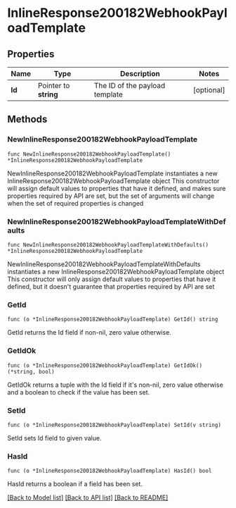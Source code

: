 # InlineResponse200182WebhookPayloadTemplate

## Properties

Name | Type | Description | Notes
------------ | ------------- | ------------- | -------------
**Id** | Pointer to **string** | The ID of the payload template | [optional] 

## Methods

### NewInlineResponse200182WebhookPayloadTemplate

`func NewInlineResponse200182WebhookPayloadTemplate() *InlineResponse200182WebhookPayloadTemplate`

NewInlineResponse200182WebhookPayloadTemplate instantiates a new InlineResponse200182WebhookPayloadTemplate object
This constructor will assign default values to properties that have it defined,
and makes sure properties required by API are set, but the set of arguments
will change when the set of required properties is changed

### NewInlineResponse200182WebhookPayloadTemplateWithDefaults

`func NewInlineResponse200182WebhookPayloadTemplateWithDefaults() *InlineResponse200182WebhookPayloadTemplate`

NewInlineResponse200182WebhookPayloadTemplateWithDefaults instantiates a new InlineResponse200182WebhookPayloadTemplate object
This constructor will only assign default values to properties that have it defined,
but it doesn't guarantee that properties required by API are set

### GetId

`func (o *InlineResponse200182WebhookPayloadTemplate) GetId() string`

GetId returns the Id field if non-nil, zero value otherwise.

### GetIdOk

`func (o *InlineResponse200182WebhookPayloadTemplate) GetIdOk() (*string, bool)`

GetIdOk returns a tuple with the Id field if it's non-nil, zero value otherwise
and a boolean to check if the value has been set.

### SetId

`func (o *InlineResponse200182WebhookPayloadTemplate) SetId(v string)`

SetId sets Id field to given value.

### HasId

`func (o *InlineResponse200182WebhookPayloadTemplate) HasId() bool`

HasId returns a boolean if a field has been set.


[[Back to Model list]](../README.md#documentation-for-models) [[Back to API list]](../README.md#documentation-for-api-endpoints) [[Back to README]](../README.md)


